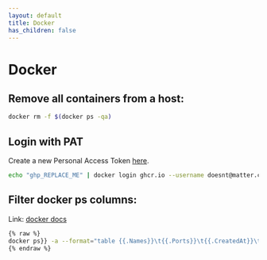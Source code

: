 ```yaml
---
layout: default
title: Docker
has_children: false
---
```


# Docker

## Remove all containers from a host:
```bash
docker rm -f $(docker ps -qa)
```

## Login with PAT

Create a new Personal Access Token [here](https://github.com/settings/tokens/new).

```bash
echo "ghp_REPLACE_ME" | docker login ghcr.io --username doesnt@matter.com --password-stdin
```

## Filter docker ps columns:

Link: [docker docs](https://docs.docker.com/engine/reference/commandline/ps/#format)

```bash
{% raw %}
docker ps}} -a --format="table {{.Names}}\t{{.Ports}}\t{{.CreatedAt}}\t{{.Status}}\t{{.Mounts}}"
{% endraw %}
```
